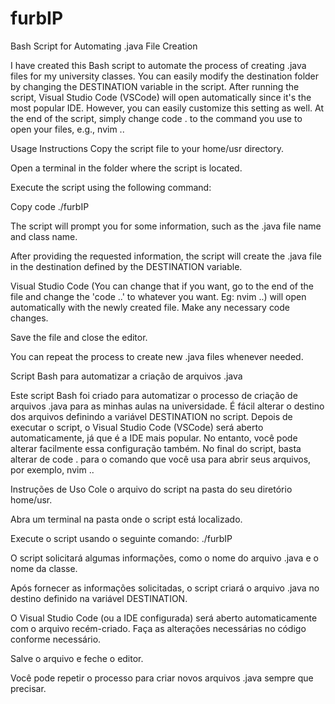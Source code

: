 # furbIP 

Bash Script for Automating .java File Creation

I have created this Bash script to automate the process of creating .java files for my university classes. You can easily modify the destination folder by changing the DESTINATION variable in the script. After running the script, Visual Studio Code (VSCode) will open automatically since it's the most popular IDE. However, you can easily customize this setting as well. At the end of the script, simply change code . to the command you use to open your files, e.g., nvim ..

Usage Instructions
Copy the script file to your home/usr directory.

Open a terminal in the folder where the script is located.

Execute the script using the following command:

Copy code
./furbIP

The script will prompt you for some information, such as the .java file name and class name.

After providing the requested information, the script will create the .java file in the destination defined by the DESTINATION variable.

Visual Studio Code (You can change that if you want, go to the end of the file and change the 'code ..' to whatever you want. Eg: nvim ..) will open automatically with the newly created file. Make any necessary code changes.

Save the file and close the editor.

You can repeat the process to create new .java files whenever needed.


Script Bash para automatizar a criação de arquivos .java

Este script Bash foi criado para automatizar o processo de criação de arquivos .java para as minhas aulas na universidade. É fácil alterar o destino dos arquivos definindo a variável DESTINATION no script. Depois de executar o script, o Visual Studio Code (VSCode) será aberto automaticamente, já que é a IDE mais popular. No entanto, você pode alterar facilmente essa configuração também. No final do script, basta alterar de code . para o comando que você usa para abrir seus arquivos, por exemplo, nvim ..

Instruções de Uso
Cole o arquivo do script na pasta do seu diretório home/usr.

Abra um terminal na pasta onde o script está localizado.

Execute o script usando o seguinte comando:
./furbIP

O script solicitará algumas informações, como o nome do arquivo .java e o nome da classe.

Após fornecer as informações solicitadas, o script criará o arquivo .java no destino definido na variável DESTINATION.

O Visual Studio Code (ou a IDE configurada) será aberto automaticamente com o arquivo recém-criado. Faça as alterações necessárias no código conforme necessário.

Salve o arquivo e feche o editor.

Você pode repetir o processo para criar novos arquivos .java sempre que precisar.
